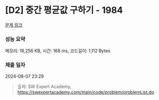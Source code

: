 # [D2] 중간 평균값 구하기 - 1984 

[문제 링크](https://swexpertacademy.com/main/code/problem/problemDetail.do?contestProbId=AV5Pw_-KAdcDFAUq) 

### 성능 요약

메모리: 18,256 KB, 시간: 168 ms, 코드길이: 1,112 Bytes

### 제출 일자

2024-08-07 23:29



> 출처: SW Expert Academy, https://swexpertacademy.com/main/code/problem/problemList.do